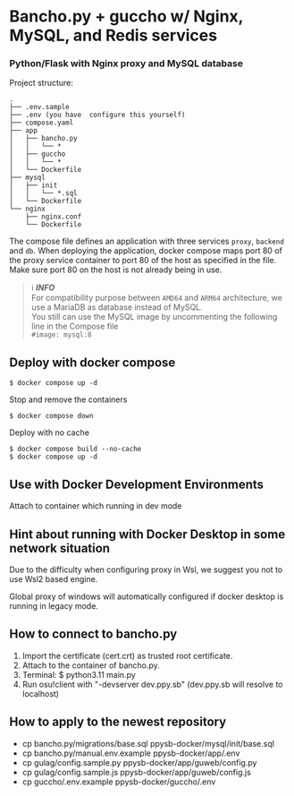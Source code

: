 # Bancho.py + guccho w/ Nginx, MySQL, and Redis services
### Python/Flask with Nginx proxy and MySQL database

Project structure:
```
.
├── .env.sample
├── .env (you have  configure this yourself)
├── compose.yaml
├── app
│   ├── bancho.py
│   │   └── *
│   ├── guccho
│   │   └── *
│   └── Dockerfile
├── mysql
│   ├── init
│   │   └── *.sql
│   └── Dockerfile
└── nginx
    ├── nginx.conf
    └── Dockerfile
```

The compose file defines an application with three services `proxy`, `backend` and `db`.
When deploying the application, docker compose maps port 80 of the proxy service container to port 80 of the host as specified in the file.
Make sure port 80 on the host is not already being in use.

> ℹ️ **_INFO_**  
> For compatibility purpose between `AMD64` and `ARM64` architecture, we use a MariaDB as database instead of MySQL.  
> You still can use the MySQL image by uncommenting the following line in the Compose file   
> `#image: mysql:8`

## Deploy with docker compose

```
$ docker compose up -d
```

Stop and remove the containers
```
$ docker compose down
```

Deploy with no cache
```
$ docker compose build --no-cache
$ docker compose up -d
```

## Use with Docker Development Environments

Attach to container which running in dev mode

## Hint about running with Docker Desktop in some network situation

Due to the difficulty when configuring proxy in Wsl, we suggest you not to use Wsl2 based engine.

Global proxy of windows will automatically configured if docker desktop is running in legacy mode.

## How to connect to bancho.py

1. Import the certificate (cert.crt) as trusted root certificate.
2. Attach to the container of bancho.py.
3. Terminal: $ python3.11 main.py
4. Run osu!client with "-devserver dev.ppy.sb" (dev.ppy.sb will resolve to localhost)

## How to apply to the newest repository

- cp bancho.py/migrations/base.sql ppysb-docker/mysql/init/base.sql
- cp bancho.py/manual.env.example ppysb-docker/app/.env
- cp gulag/config.sample.py ppysb-docker/app/guweb/config.py
- cp gulag/config.sample.js ppysb-docker/app/guweb/config.js
- cp guccho/.env.example ppysb-docker/guccho/.env


